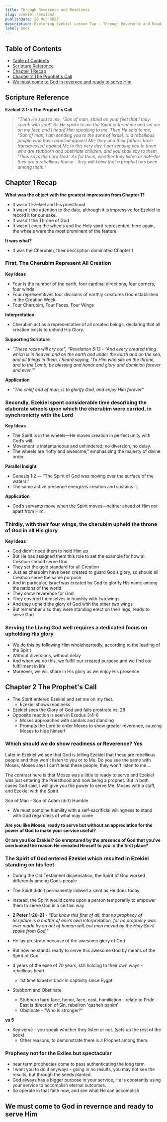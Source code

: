 ```yaml
---
title: Through Reverence and Readiness
slug: ezekiel-session2
publishDate: 28 Oct 2025
description: Exploring Ezekiel Lesson Two - Through Reverence and Readiness.
label: book
---
```


## Table of Contents

- [Table of Contents](#table-of-contents)
- [Scripture Reference](#scripture-reference)
- [Chapter 1 Recap](#chapter-1-recap)
- [Chapter 2 The Prophet's Call](#chapter-2-the-prophets-call)
- [We must come to God in revernce and ready to serve Him](#we-must-come-to-god-in-revernce-and-ready-to-serve-him)

## Scripture Reference

**Ezekiel 2:1-5 The Prophet's Call**

> *"Then He said to me, “Son of man, stand on your feet that I may speak with you!” As He spoke to me the Spirit entered me and set me on my feet; and I heard Him speaking to me. Then He said to me, “Son of man, I am sending you to the sons of Israel, to a rebellious people who have rebelled against Me; they and their fathers have transgressed against Me to this very day. I am sending you to them who are stubborn and obstinate children, and you shall say to them, ‘Thus says the Lord God.’ As for them, whether they listen or not—for they are a rebellious house—they will know that a prophet has been among them."*

## Chapter 1 Recap

**What was the object with the greatest impression from Chapter 1?**

- It wasn't Ezekiel and his priesthood
- It wasn't the attention to the date, although it is impressive for Ezekiel to record it for our sake.
- It wasn't the Throne of God
- It wasn't even the wheels and the Holy spirit represented, here again, the wheels were the most prominent of the feature

**It was what?**

- It was the Cherubim, their description dominated Chapter 1

### First, The Cherubim Represent All Creation

**Key Ideas**

- Four is the number of the earth, four cardinal directions, four corners, four winds
- Four representitives four divisions of earthly creatures God established in the Creation Week
- Four Cherubim, Four Faces, Four Wings

**Interpretation**

- Cherubim act as a representative of all created beings, declaring that all creation exists to uphold His Glory.

**Supporting Scripture**

- *"These rocks will cry out", "Revelation 5:13 - “And every created thing which is in heaven and on the earth and under the earth and on the sea, and all things in them, I heard saying, ‘To Him who sits on the throne, and to the Lamb, be blessing and honor and glory and dominion forever and ever.’”*

**Application**

- *"The chief end of man, is to glorify God, and enjoy Him forever"*

### Secondly, Ezekiel spent considerable time describing the elaborate wheels upon which the cherubim were carried, in synchronicity with the Lord

**Key Ideas**

- The Spirit is in the wheels—He moves creation in perfect unity with God’s will.
- Movement is instantaneous and unhindered; no diversion, no delay.
- The wheels are “lofty and awesome,” emphasizing the majesty of divine order.

**Parallel Insight**

- Genesis 1:2 — “The Spirit of God was moving over the surface of the waters.”
- The same active presence energizes creation and sustains it.

**Application**

- God’s servants move when the Spirit moves—neither ahead of Him nor apart from Him.

### Thirdly, with their four wings, the cherubim upheld the throne of God in all His glory

**Key Ideas**

- God didn’t need them to hold Him up
- But He has assigned them this role to set the example for how all Creation should serve God
- They set the gold standard for all Creation
- Just as cherubim have been created to guard God’s glory, so should all Creation serve the same purpose
- And in particular, Israel was created by God to glorify His name among the nations of the world
- They show reverence for God
- They covered themselves in humility with two wings
- And they upheld the glory of God with the other two wings
- But remember also they were standing erect on their legs, ready to serve God

### Serving the Living God well requires a dedicated focus on upholding His glory

- We do this by following Him wholeheartedly, according to the leading of the Spirit
- Without diversions, without delay
- And when we do this, we fulfill our created purpose and we find our fulfillment in life
- Moreover, we will share in His glory as we enjoy His presence

## Chapter 2 The Prophet's Call

- The Spirit entered Ezekiel and set me on my feet.
  - Ezekiel shows readiness
- Ezekiel sees the Glory of God and falls prostrate vs. 28
- Opposite reaction is seen in Exodus 3:4-6
  - Moses approaches with sandals and standing
  - Prompts the Lord to order Moses to show greater reverence, causing Moses to hide himself

### Which should we do show readiness or Reverence? Yes

Later in Ezekiel we see that God is telling Ezekiel that these are rebellious people and they won't listen to you or to Me.
Do you see the same with Moses, Moses says I can't lead these people, they won't listen to me...

The contrast here is that Moses was a little to ready to serve and Ezekiel was just entering the Priesthood and now being a prophet.
But in both cases God said, I will give you the power to serve Me.
Moses with a staff, and Ezekiel with the Spirit.

Son of Man - Son of Adam (dirt) Humble

- We must combine humility with a self-sacrificial willingness to stand with God regardless of what may come

**Are you like Moses, ready to serve but without an appreciation for the power of God to make your service useful?**

**Or are you like Ezekiel? So enraptured by the presence of God that you’ve overlooked the reason He revealed Himself to you in the first place?**

### The Spirit of God entered Ezekiel which resulted in Ezekiel standing on his feet

- During the Old Testament dispensation, the Spirit of God worked differently among God’s people
- The Spirit didn’t permanently indwell a saint as He does today
- Instead, the Spirit would come upon a person temporarily to empower them to serve God in a certain way
- **2 Peter 1:20-21** - *"But know this first of all, that no prophecy of Scripture is a matter of one’s own interpretation, for no prophecy was ever made by an act of human will, but men moved by the Holy Spirit spoke from God."*

- He lay prostrate because of the awesome glory of God
- But now he stands ready to serve this awesome God by means of the Spirit of God
- 4 years of the exile of 70 years, still holding to their own ways - rebellious heart
  - 1st time Israel is back in captivity since Eygpt.
- Stubborn and Obstinate
  - Stubborn hard face, honor, face, east, humiliation - relate to Pride - East is direction of Sin, rebellion 'qasheh panim'
  - Obstinate - "Who is stronger?"

**vs 5**

- Key verse - you speak whether they listen or not. (sets up the rest of the book)
  - Other reasons, to demonstrate there is a Prophet among them.

### Prophesy not for the Exiles but spectacular

- near term prophecies come to pass authenticating the long term
- I want you to do it anyways - going in no results, you may not see the results, but through the seeds planted.
- God always has a bigger purpose in your service, He is constantly using your service to accomplish eternal outcomes.
- So operate in that faith now, and see what He can accomplish

## We must come to God in revernce and ready to serve Him

